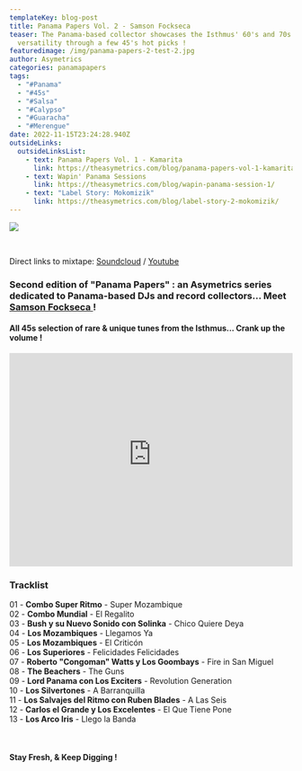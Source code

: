 ```yaml
---
templateKey: blog-post
title: Panama Papers Vol. 2 - Samson Fockseca
teaser: The Panama-based collector showcases the Isthmus' 60's and 70s music
  versatility through a few 45's hot picks !
featuredimage: /img/panama-papers-2-test-2.jpg
author: Asymetrics
categories: panamapapers
tags:
  - "#Panama"
  - "#45s"
  - "#Salsa"
  - "#Calypso"
  - "#Guaracha"
  - "#Merengue"
date: 2022-11-15T23:24:28.940Z
outsideLinks:
  outsideLinksList:
    - text: Panama Papers Vol. 1 - Kamarita
      link: https://theasymetrics.com/blog/panama-papers-vol-1-kamarita/
    - text: Wapin' Panama Sessions
      link: https://theasymetrics.com/blog/wapin-panama-session-1/
    - text: "Label Story: Mokomizik"
      link: https://theasymetrics.com/blog/label-story-2-mokomizik/
---
```

![](/img/real-panama-papers.jpg)

<br>

Direct links to mixtape: [Soundcloud](https://soundcloud.com/the-asymetrics/panama-papers-vol2-samson-fockseca) / [Youtube](https://www.youtube.com/watch?v=xYKLI8weirA)

### Second edition of "Panama Papers" : an Asymetrics series dedicated to Panama-based DJs and record collectors... Meet [Samson Fockseca ](https://soundcloud.com/the-asymetrics/sets/malong-mixtapes)! 

#### All 45s selection of rare & unique tunes from the Isthmus... Crank up the volume !

<iframe width="100%" height="380" src="https://www.youtube-nocookie.com/embed/xYKLI8weirA" title="YouTube video player" frameborder="0" allow="accelerometer; autoplay; clipboard-write; encrypted-media; gyroscope; picture-in-picture" allowfullscreen></iframe>

### Tracklist

01 - **Combo Super Ritmo** - Super Mozambique\
02 - **Combo Mundial** - El Regalito\
03 - **Bush y su Nuevo Sonido con Solinka** - Chico Quiere Deya\
04 - **Los Mozambiques** - Llegamos Ya\
05 - **Los Mozambiques** - El Criticón\
06 - **Los Superiores** - Felicidades Felicidades\
07 - **Roberto "Congoman" Watts y Los Goombays** - Fire in San Miguel\
08 - **The Beachers** - The Guns\
09 - **Lord Panama con Los Exciters** - Revolution Generation\
10 - **Los Silvertones** - A Barranquilla\
11 - **Los Salvajes del Ritmo con Ruben Blades** - A Las Seis\
12 - **Carlos el Grande y Los Excelentes** - El Que Tiene Pone\
13 - **Los Arco Iris** - Llego la Banda

<br>

#### Stay Fresh, & Keep Digging !
